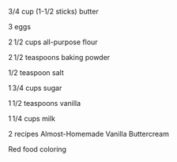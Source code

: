3/4 cup (1-1/2 sticks) butter

3 eggs

2 1/2 cups all-purpose flour

2 1/2 teaspoons baking powder

1/2 teaspoon salt

1 3/4 cups sugar

1 1/2 teaspoons vanilla

1 1/4 cups milk

2 recipes Almost-Homemade Vanilla Buttercream

Red food coloring